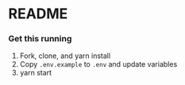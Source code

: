# README

### Get this running

1. Fork, clone, and yarn install
1. Copy `.env.example` to `.env` and update variables
1. yarn start
